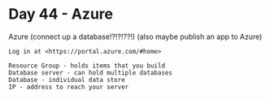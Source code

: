 # Day 44 - Azure

Azure (connect up a database!?!?!??!)
(also maybe publish an app to Azure)

    Log in at <https://portal.azure.com/#home>
    
    Resource Group - holds items that you build
    Database server - can hold multiple databases
    Database - individual data store
    IP - address to reach your server